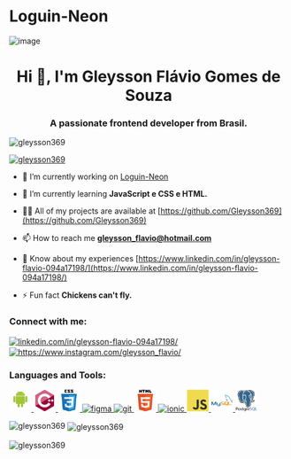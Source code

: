 # Loguin-Neon

![image](https://user-images.githubusercontent.com/66035697/156380076-05a0467c-b3da-497f-a658-2d973a6998fb.png)


<h1 align="center">Hi 👋, I'm Gleysson Flávio Gomes de Souza</h1>
<h3 align="center">A passionate frontend developer from Brasil.</h3>

<p align="left"> <img src="https://komarev.com/ghpvc/?username=gleysson369&label=Profile%20views&color=0e75b6&style=flat" alt="gleysson369" /> </p>

<p align="left"> <a href="https://github.com/ryo-ma/github-profile-trophy"><img src="https://github-profile-trophy.vercel.app/?username=gleysson369" alt="gleysson369" /></a> </p>

- 🔭 I’m currently working on [Loguin-Neon](https://github.com/Gleysson369/Loguin-N-on)

- 🌱 I’m currently learning **JavaScript e CSS e HTML.**

- 👨‍💻 All of my projects are available at [https://github.com/Gleysson369](https://github.com/Gleysson369)

- 📫 How to reach me **gleysson_flavio@hotmail.com**

- 📄 Know about my experiences [https://www.linkedin.com/in/gleysson-flavio-094a17198/](https://www.linkedin.com/in/gleysson-flavio-094a17198/)

- ⚡ Fun fact **Chickens can't fly.**

<h3 align="left">Connect with me:</h3>
<p align="left">
<a href="https://linkedin.com/in/linkedin.com/in/gleysson-flavio-094a17198/" target="blank"><img align="center" src="https://raw.githubusercontent.com/rahuldkjain/github-profile-readme-generator/master/src/images/icons/Social/linked-in-alt.svg" alt="linkedin.com/in/gleysson-flavio-094a17198/" height="30" width="40" /></a>
<a href="https://instagram.com/https://www.instagram.com/gleysson_flavio/" target="blank"><img align="center" src="https://raw.githubusercontent.com/rahuldkjain/github-profile-readme-generator/master/src/images/icons/Social/instagram.svg" alt="https://www.instagram.com/gleysson_flavio/" height="30" width="40" /></a>
</p>

<h3 align="left">Languages and Tools:</h3>
<p align="left"> <a href="https://developer.android.com" target="_blank" rel="noreferrer"> <img src="https://raw.githubusercontent.com/devicons/devicon/master/icons/android/android-original-wordmark.svg" alt="android" width="40" height="40"/> </a> <a href="https://www.w3schools.com/cpp/" target="_blank" rel="noreferrer"> <img src="https://raw.githubusercontent.com/devicons/devicon/master/icons/cplusplus/cplusplus-original.svg" alt="cplusplus" width="40" height="40"/> </a> <a href="https://www.w3schools.com/css/" target="_blank" rel="noreferrer"> <img src="https://raw.githubusercontent.com/devicons/devicon/master/icons/css3/css3-original-wordmark.svg" alt="css3" width="40" height="40"/> </a> <a href="https://www.figma.com/" target="_blank" rel="noreferrer"> <img src="https://www.vectorlogo.zone/logos/figma/figma-icon.svg" alt="figma" width="40" height="40"/> </a> <a href="https://git-scm.com/" target="_blank" rel="noreferrer"> <img src="https://www.vectorlogo.zone/logos/git-scm/git-scm-icon.svg" alt="git" width="40" height="40"/> </a> <a href="https://www.w3.org/html/" target="_blank" rel="noreferrer"> <img src="https://raw.githubusercontent.com/devicons/devicon/master/icons/html5/html5-original-wordmark.svg" alt="html5" width="40" height="40"/> </a> <a href="https://ionicframework.com" target="_blank" rel="noreferrer"> <img src="https://upload.wikimedia.org/wikipedia/commons/d/d1/Ionic_Logo.svg" alt="ionic" width="40" height="40"/> </a> <a href="https://developer.mozilla.org/en-US/docs/Web/JavaScript" target="_blank" rel="noreferrer"> <img src="https://raw.githubusercontent.com/devicons/devicon/master/icons/javascript/javascript-original.svg" alt="javascript" width="40" height="40"/> </a> <a href="https://www.mysql.com/" target="_blank" rel="noreferrer"> <img src="https://raw.githubusercontent.com/devicons/devicon/master/icons/mysql/mysql-original-wordmark.svg" alt="mysql" width="40" height="40"/> </a> <a href="https://www.postgresql.org" target="_blank" rel="noreferrer"> <img src="https://raw.githubusercontent.com/devicons/devicon/master/icons/postgresql/postgresql-original-wordmark.svg" alt="postgresql" width="40" height="40"/> </a> </p>

<p><img align="left" src="https://github-readme-stats.vercel.app/api/top-langs?username=gleysson369&show_icons=true&locale=en&layout=compact" alt="gleysson369" /></p>

<p>&nbsp;<img align="center" src="https://github-readme-stats.vercel.app/api?username=gleysson369&show_icons=true&locale=en" alt="gleysson369" /></p>

<p><img align="center" src="https://github-readme-streak-stats.herokuapp.com/?user=gleysson369&" alt="gleysson369" /></p>
